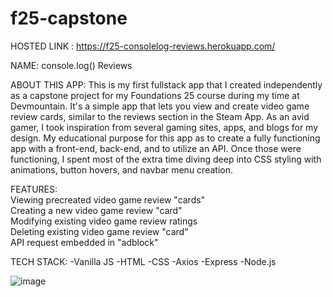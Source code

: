 # f25-capstone

HOSTED LINK : https://f25-consolelog-reviews.herokuapp.com/

NAME: console.log() Reviews

ABOUT THIS APP:
This is my first fullstack app that I created independently as a capstone project for my Foundations 25 course during my time at Devmountain.
It's a simple app that lets you view and create video game review cards, similar to the reviews section in the Steam App.
As an avid gamer, I took inspiration from several gaming sites, apps, and blogs for my design.
My educational purpose for this app as to create a fully functioning app with a front-end, back-end, and to utilize an API.
Once those were functioning, I spent most of the extra time diving deep into CSS styling with animations, button hovers, and navbar menu creation.


FEATURES:
<br>Viewing precreated video game review "cards"
<br>Creating a new video game review "card"
<br>Modifying existing video game review ratings
<br>Deleting existing video game review "card"
<br>API request embedded in "adblock"

TECH STACK:
-Vanilla JS
-HTML
-CSS
-Axios
-Express
-Node.js

![image](https://user-images.githubusercontent.com/107436535/183125432-48767060-8f86-48e0-bbbe-21b6d1dc6715.png)
